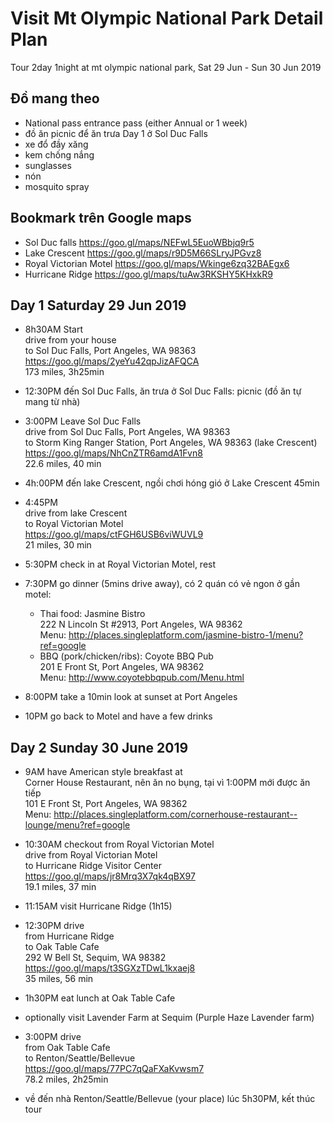 # Visit Mt Olympic National Park Detail Plan  
Tour 2day 1night at mt olympic national park, Sat 29 Jun - Sun 30 Jun 2019 

## Đồ mang theo
 - National pass entrance pass (either Annual or 1 week)
 - đồ ăn picnic để ăn trưa Day 1 ở Sol Duc Falls
 - xe đổ đầy xăng
 - kem chống nắng
 - sunglasses
 - nón
 - mosquito spray

## Bookmark trên Google maps
 - Sol Duc falls https://goo.gl/maps/NEFwL5EuoWBbjq9r5
 - Lake Crescent https://goo.gl/maps/r9D5M66SLryJPGvz8
 - Royal Victorian Motel https://goo.gl/maps/Wkinge6zq32BAEgx6
 - Hurricane Ridge https://goo.gl/maps/tuAw3RKSHY5KHxkR9
  
## Day 1 Saturday 29 Jun 2019  
  
- 8h30AM Start   
drive from your house    
to Sol Duc Falls, Port Angeles, WA 98363  
https://goo.gl/maps/2yeYu42qpJizAFQCA  
173 miles, 3h25min  
  
- 12:30PM đến Sol Duc Falls, ăn trưa ở Sol Duc Falls: picnic (đồ ăn tự mang từ nhà)  
  
- 3:00PM Leave Sol Duc Falls    
drive from Sol Duc Falls, Port Angeles, WA 98363    
to Storm King Ranger Station, Port Angeles, WA 98363 (lake Crescent)    
https://goo.gl/maps/NhCnZTR6amdA1Fvn8  
22.6 miles, 40 min  
  
- 4h:00PM đến lake Crescent, ngồi chơi hóng gió ở Lake Crescent 45min  
  
- 4:45PM   
drive from lake Crescent   
to Royal Victorian Motel  
https://goo.gl/maps/ctFGH6USB6viWUVL9  
21 miles, 30 min  
  
- 5:30PM check in at Royal Victorian Motel, rest  
  
- 7:30PM go dinner (5mins drive away), có 2 quán có vẻ ngon ở gần motel:
    - Thai food: Jasmine Bistro  
222 N Lincoln St #2913, Port Angeles, WA 98362    
Menu: http://places.singleplatform.com/jasmine-bistro-1/menu?ref=google  
    - BBQ (pork/chicken/ribs): Coyote BBQ Pub   
201 E Front St, Port Angeles, WA 98362    
Menu: http://www.coyotebbqpub.com/Menu.html  

- 8:00PM take a 10min look at sunset at Port Angeles  

- 10PM go back to Motel and have a few drinks  
  
## Day 2 Sunday 30 June 2019  
- 9AM have American style breakfast at   
Corner House Restaurant, nên ăn no bụng, tại vì 1:00PM mới được ăn tiếp  
101 E Front St, Port Angeles, WA 98362   
Menu: http://places.singleplatform.com/cornerhouse-restaurant--lounge/menu?ref=google  
  
- 10:30AM checkout from Royal Victorian Motel  
drive from Royal Victorian Motel  
to Hurricane Ridge Visitor Center  
https://goo.gl/maps/jr8Mrq3X7qk4qBX97  
19.1 miles, 37 min  
  
- 11:15AM visit Hurricane Ridge (1h15)  
  
- 12:30PM drive   
from Hurricane Ridge  
to Oak Table Cafe  
292 W Bell St, Sequim, WA 98382
https://goo.gl/maps/t3SGXzTDwL1kxaej8  
35 miles, 56 min  
  
- 1h30PM eat lunch at Oak Table Cafe  
- optionally visit Lavender Farm at Sequim (Purple Haze Lavender farm)
  
- 3:00PM drive  
from Oak Table Cafe  
to Renton/Seattle/Bellevue  
https://goo.gl/maps/77PC7qQaFXaKvwsm7  
78.2 miles, 2h25min  
  
- về đến nhà Renton/Seattle/Bellevue (your place) lúc 5h30PM, kết thúc tour   
